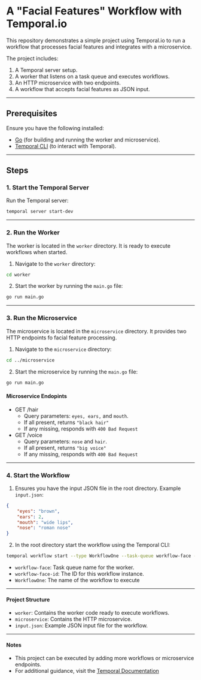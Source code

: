 # A "Facial Features" Workflow with Temporal.io  

This repository demonstrates a simple project using Temporal.io to run a workflow that processes facial features and integrates with a microservice.  

The project includes:  
1. A Temporal server setup.  
2. A worker that listens on a task queue and executes workflows.  
3. An HTTP microservice with two endpoints.  
4. A workflow that accepts facial features as JSON input.  

---

## Prerequisites  

Ensure you have the following installed:  

- [Go](https://go.dev/) (for building and running the worker and microservice).  
- [Temporal CLI](https://docs.temporal.io/cli) (to interact with Temporal).  

---

## Steps  

### 1. Start the Temporal Server  

Run the Temporal server:  

```bash
temporal server start-dev
```

---

### 2. Run the Worker

The worker is located in the `worker` directory. It is ready to execute workflows when started.

1. Navigate to the `worker` directory:

```bash
cd worker
```

2. Start the worker by running the `main.go` file:

```bash
go run main.go
```

---

### 3. Run the Microservice

The microservice is located in the `microservice` directory. It provides two HTTP endpoints fo facial feature processing.

1. Navigate to the `microservice` directory:

```bash
cd ../microservice
```

2. Start the microservice by running the `main.go` file:

```bash
go run main.go
```

#### Microservice Endopints

* GET /hair
    * Query parameters: `eyes, ears,` and `mouth`.
    * If all present, returns `"black hair"`
    * If any missing, responds with `400 Bad Request`
* GET /voice
    * Query parameters: `nose` and `hair`.
    * If all present, returns `"big voice"`
    * If any missing, responds with `400 Bad Request`

---

### 4. Start the Workflow

1. Ensures you have the input JSON file in the root directory. Example `input.json`:

```json
{
    "eyes": "brown",
    "ears": 2,
    "mouth": "wide lips",
    "nose": "roman nose"
}
```

2. In the root directory start the workflow using the Temporal CLI:

```bash
temporal workflow start --type WorkflowOne --task-queue workflow-face --workflow-id workflow-face-id --input-file 'input.json'
```

* `workflow-face`: Task queue name for the worker.
* `workflow-face-id`: The ID for this workflow instance.
* `WorkflowOne`: The name of the workflow to execute

---

#### Project Structure

* `worker`: Contains the worker code ready to execute workflows.
* `microservice`: Contains the HTTP microservice.
* `input.json`: Example JSON input file for the workflow.

---

#### Notes

* This project can be executed by adding more workflows or microservice endpoints.
* For additional guidance, visit the [Temporal Documentation](https://docs.temporal.io)
